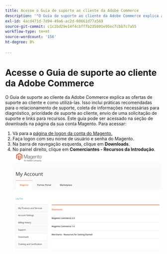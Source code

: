 ```yaml
---
title: Acesse o Guia de suporte ao cliente da Adobe Commerce
description: '"O Guia de suporte ao cliente da Adobe Commerce explica as ofertas de suporte ao cliente e como utilizá-las. Isso inclui práticas recomendadas para o relacionamento de suporte, coleta de informações necessárias para diagnóstico, prioridade de suporte ao cliente, envio de uma solicitação de suporte e links para recursos. Este guia pode ser acessado na seção de downloads na página da sua conta Magento. Para acessar o:'''
exl-id: 4acd471d-7d94-49a6-ac2d-80661d77a569
source-git-commit: c1c2bd29e14f4cbfffb235801e95ec7cbb7c7a55
workflow-type: tm+mt
source-wordcount: '156'
ht-degree: 0%

---
```


# Acesse o Guia de suporte ao cliente da Adobe Commerce

O Guia de suporte ao cliente da Adobe Commerce explica as ofertas de suporte ao cliente e como utilizá-las. Isso inclui práticas recomendadas para o relacionamento de suporte, coleta de informações necessárias para diagnóstico, prioridade de suporte ao cliente, envio de uma solicitação de suporte e links para recursos. Este guia pode ser acessado na seção de downloads na página da sua conta Magento. Para acessar:

1. Vá para a [página de logon da conta do Magento.](https://account.magento.com/customer/account/login)
1. Faça logon com seu nome de usuário e senha do Magento.
1. Na barra de navegação esquerda, clique em **Downloads**.
1. No painel direito, clique em **Comerciantes - Recursos da Introdução**.  ![access_magento_commerce_customer_support_guide.png](assets/access_magento_commerce_customer_support_guide.png)
